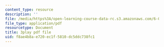 ```yaml
---
content_type: resource
description: ''
file: /media/https%3A/open-learning-course-data-rc.s3.amazonaws.com/6-042j-mathematics-for-computer-science-spring-2015/f8ae4b8ae720ec1f5810dc5ddc738fc1_TWVntUfXsKs.pdf
file_type: application/pdf
resourcetype: Document
title: 3play pdf file
uid: f8ae4b8a-e720-ec1f-5810-dc5ddc738fc1
---
```

